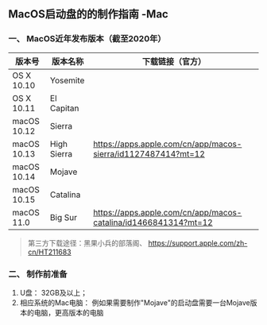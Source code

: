 ## MacOS启动盘的的制作指南 -Mac
### 一、 MacOS近年发布版本（截至2020年）  
| 版本号 | 版本名称| 下载链接（官方） |
| - | - | - |
|OS X 10.10 | Yosemite |
|OS X 10.11 | El Capitan |
|macOS 10.12 | Sierra |
|macOS 10.13 | High Sierra | https://apps.apple.com/cn/app/macos-sierra/id1127487414?mt=12 |
|macOS 10.14 | Mojave |
|macOS 10.15 | Catalina |
|macOS 11.0 | Big Sur | https://apps.apple.com/cn/app/macos-catalina/id1466841314?mt=12 |

> 第三方下载途径：黑果小兵的部落阁、 https://support.apple.com/zh-cn/HT211683

### 二、 制作前准备
1. U盘： 32GB及以上；
2. 相应系统的Mac电脑： 例如果需要制作"Mojave"的启动盘需要一台Mojave版本的电脑，更高版本的电脑